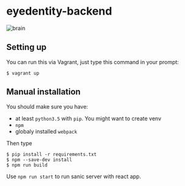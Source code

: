 # eyedentity-backend

![brain](https://emojipedia-us.s3.dualstack.us-west-1.amazonaws.com/thumbs/160/apple/155/brain_1f9e0.png)

## Setting up

You can run this via Vagrant, just type this command in your prompt:

    $ vagrant up

## Manual installation

You should make sure you have:

-   at least `python3.5` with `pip`. You might want to create venv
-   `npm`
-   globaly installed `webpack`

Then type

    $ pip install -r requirements.txt
    $ npm --save-dev install
    $ npm run build

Use `npm run start` to run sanic server with react app.
